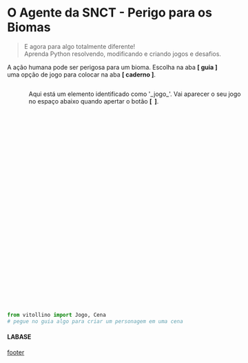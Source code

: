 <!---
Open Source program Pynoplia - Copyright © 2024  Carlo Oliveira** <carlo@nce.ufrj.br>,
PDX-License-Identifier:** `GNU General Public License v3.0 or later <http://is.gd/3Udt>`_.
-->
# O Agente da SNCT - Perigo para os Biomas
> E agora para algo totalmente diferente! <br>
> Aprenda Python resolvendo, modificando e criando jogos e desafios. <br>

A ação humana pode ser perigosa para um bioma.
Escolha na aba **[   guia   ]** uma opção de jogo para colocar na aba **[   caderno   ]**.

<img src onerror="__did_got__('../../_prog/snct_ca.py')"></img>
<div id="_jogo_" style="position:relative; left:50px; min-height: 500px">
Aqui está um elemento identificado como '_jogo_'. 
Vai aparecer o seu jogo no espaço abaixo quando apertar o botão <b>[&nbsp;<i class="fa-solid fa-play"></i>&nbsp;]</b>.

</div>
<img id="caderno_per" src onerror="__widget__(this.id)"></img>


```python
from vitollino import Jogo, Cena
# pegue no guia algo para criar um personagem em uma cena
```

#### LABASE
[footer](footer.md ':include')